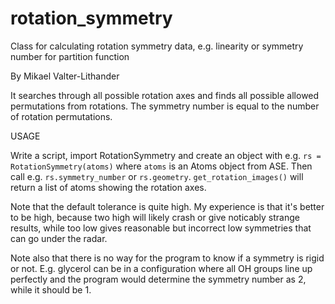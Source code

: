 # rotation_symmetry
Class for calculating rotation symmetry data, e.g. linearity or symmetry number for partition function

By Mikael Valter-Lithander

It searches through all possible rotation axes and finds all possible allowed permutations from rotations. The symmetry number is equal to the number of rotation permutations.

USAGE

Write a script, import RotationSymmetry and create an object with e.g. ```rs = RotationSymmetry(atoms)``` where ```atoms``` is an Atoms object from ASE. Then call e.g. ```rs.symmetry_number``` or ```rs.geometry```. ```get_rotation_images()``` will return a list of atoms showing the rotation axes.

Note that the default tolerance is quite high. My experience is that it's better to be high, because two high will likely crash or give noticably strange results, while too low gives reasonable but incorrect low symmetries that can go under the radar.

Note also that there is no way for the program to know if a symmetry is rigid or not. E.g. glycerol can be in a configuration where all OH groups line up perfectly and the program would determine the symmetry number as 2, while it should be 1.
